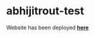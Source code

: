 # abhijitrout-test
Website has been deployed  <strong><a href="https://hardcore-cori-530177.netlify.app/"> here</a></strong>
